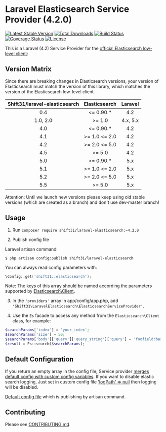 Laravel Elasticsearch Service Provider  (4.2.0)
================================================
[![Latest Stable Version](https://poser.pugx.org/shift31/laravel-elasticsearch/v/stable)](https://packagist.org/packages/shift31/laravel-elasticsearch)
[![Total Downloads](https://poser.pugx.org/shift31/laravel-elasticsearch/downloads)](https://packagist.org/packages/shift31/laravel-elasticsearch)
[![Build Status](https://travis-ci.org/shift31/laravel-elasticsearch.svg?branch=4.2)](https://travis-ci.org/shift31/laravel-elasticsearch)
[![Coverage Status](https://coveralls.io/repos/github/shift31/laravel-elasticsearch/badge.svg?branch=4.2)](https://coveralls.io/github/shift31/laravel-elasticsearch?branch=master)
[![License](https://poser.pugx.org/shift31/laravel-elasticsearch/license)](https://packagist.org/packages/shift31/laravel-elasticsearch)

This is a Laravel (4.2) Service Provider for the [official Elasticsearch low-level client](http://www.elasticsearch.org/guide/en/elasticsearch/client/php-api/current/index.html):

Version Matrix
------------------
Since there are breaking changes in Elasticsearch versions, your version of Elasticsearch must match the version of this 
library, which matches the version of the Elasticsearch low-level client. 

|Shift31/laravel-elasticsearch| Elasticsearch | Laravel |
| :---: | :---: | :---: |
| 0.4| <= 0.90.* | 4.2 |
| 1.0, 2.0| \>= 1.0 | 4.x, 5.x |
|4.0| <= 0.90.* | 4.2|
|4.1| \>= 1.0 <= 2.0 | 4.2|
|4.2| \>= 2.0 <= 5.0| 4.2|
|4.5| \>= 5.0| 4.2|
|5.0| <= 0.90.* | 5.x|
|5.1| \>= 1.0 <= 2.0 | 5.x|
|5.2| \>= 2.0 <= 5.0| 5.x|
|5.5| \>= 5.0| 5.x|

Attention: Until we launch new versions please keep using old stable versions (which are created as a branch) and don't use dev-master branch!

Usage
-----
1. Run `composer require shift31/laravel-elasticsearch:~4.2.0`

2. Publish config file

Laravel artisan command 
```
$ php artisan config:publish shift31/laravel-elasticsearch 
```
You can always read config parameters with:
```php
\Config::get('shift31::elasticsearch');
```
Note: The keys of this array should be named according the parameters supported by [Elasticsearch\Client](https://github.com/elastic/elasticsearch-php/blob/0.4/src/Elasticsearch/Client.php).

3. In the `'providers'` array in app/config/app.php, add `'Shift31\LaravelElasticsearch\ElasticsearchServiceProvider'`. 

4. Use the `Es` facade to access any method from the `Elasticsearch\Client` class, for example:
```php
$searchParams['index'] = 'your_index';
$searchParams['size'] = 50;
$searchParams['body']['query']['query_string']['query'] = 'foofield:barstring';
$result = Es::search($searchParams);
```

Default Configuration
---------------------
If you return an empty array in the config file, Service provider [merges default config with custom config variables](https://github.com/shift31/laravel-elasticsearch/blob/master/src/Shift31/LaravelElasticsearch/ElasticsearchServiceProvider.php#L27).
If you want to disable elastic search logging, Just set in custom config file ['logPath' => null](https://github.com/shift31/laravel-elasticsearch/blob/master/src/config/elasticsearch.php#L5) then logging will be disabled.

[Default config file](src/config/elasticsearch.php) which is publishing by artisan command.

Contributing
---------------------
Please see [CONTRIBUTING.md](CONTRIBUTING.md).